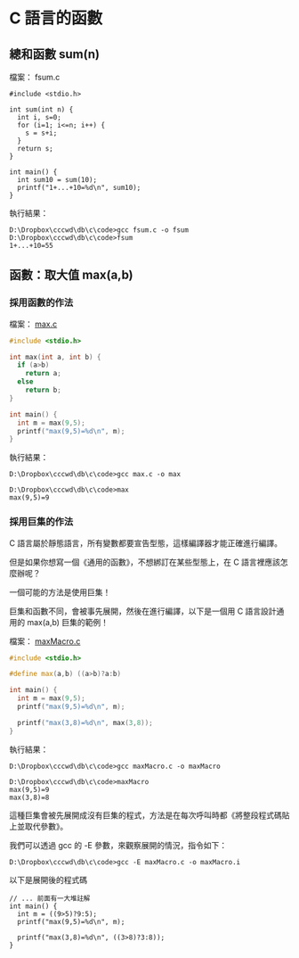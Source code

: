 # C 語言的函數

## 總和函數 sum(n)

檔案： fsum.c

```
#include <stdio.h>

int sum(int n) {
  int i, s=0;
  for (i=1; i<=n; i++) {
    s = s+i;
  }
  return s;
}

int main() {
  int sum10 = sum(10);
  printf("1+...+10=%d\n", sum10);
}
```

執行結果：

```
D:\Dropbox\cccwd\db\c\code>gcc fsum.c -o fsum
D:\Dropbox\cccwd\db\c\code>fsum
1+...+10=55
```

## 函數：取大值 max(a,b)

### 採用函數的作法

檔案： [max.c](/code/c/max.c)

```CPP
#include <stdio.h>

int max(int a, int b) {
  if (a>b)
    return a;
  else
    return b;
}

int main() {
  int m = max(9,5);
  printf("max(9,5)=%d\n", m);
}

```

執行結果：

```
D:\Dropbox\cccwd\db\c\code>gcc max.c -o max

D:\Dropbox\cccwd\db\c\code>max
max(9,5)=9
```

### 採用巨集的作法

C 語言屬於靜態語言，所有變數都要宣告型態，這樣編譯器才能正確進行編譯。

但是如果你想寫一個《通用的函數》，不想綁訂在某些型態上，在 C 語言裡應該怎麼辦呢？

一個可能的方法是使用巨集！

巨集和函數不同，會被事先展開，然後在進行編譯，以下是一個用 C 語言設計通用的 max(a,b) 巨集的範例！

檔案： [maxMacro.c](/code/c/maxMacro.c)

```CPP
#include <stdio.h>

#define max(a,b) ((a>b)?a:b)

int main() {
  int m = max(9,5);
  printf("max(9,5)=%d\n", m);

  printf("max(3,8)=%d\n", max(3,8));
}
```

執行結果：

```
D:\Dropbox\cccwd\db\c\code>gcc maxMacro.c -o maxMacro

D:\Dropbox\cccwd\db\c\code>maxMacro
max(9,5)=9
max(3,8)=8
```

這種巨集會被先展開成沒有巨集的程式，方法是在每次呼叫時都《將整段程式碼貼上並取代參數》。

我們可以透過 gcc 的 -E 參數，來觀察展開的情況，指令如下：

```
D:\Dropbox\cccwd\db\c\code>gcc -E maxMacro.c -o maxMacro.i
```

以下是展開後的程式碼

```
// ... 前面有一大堆註解
int main() {
  int m = ((9>5)?9:5);
  printf("max(9,5)=%d\n", m);

  printf("max(3,8)=%d\n", ((3>8)?3:8));
}
```
